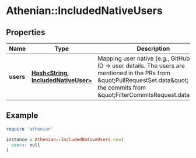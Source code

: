 # Athenian::IncludedNativeUsers

## Properties

| Name | Type | Description | Notes |
| ---- | ---- | ----------- | ----- |
| **users** | [**Hash&lt;String, IncludedNativeUser&gt;**](IncludedNativeUser.md) | Mapping user native (e.g., GitHub) login ID -&gt; user details. The users are mentioned in the PRs from \&quot;PullRequestSet.data\&quot; or in the commits from \&quot;FilterCommitsRequest.data\&quot;. |  |

## Example

```ruby
require 'athenian'

instance = Athenian::IncludedNativeUsers.new(
  users: null
)
```

